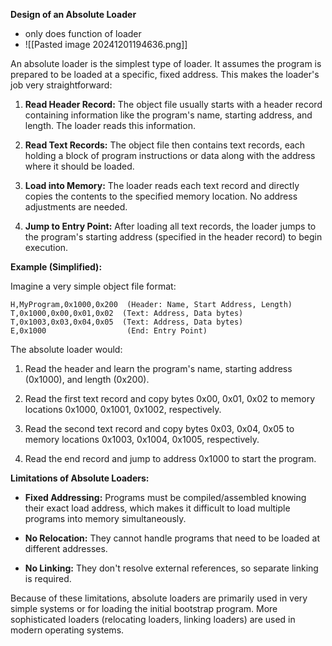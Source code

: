 **Design of an Absolute Loader**

- only does function of loader
- ![[Pasted image 20241201194636.png]]

An absolute loader is the simplest type of loader. It assumes the program is prepared to be loaded at a specific, fixed address. This makes the loader's job very straightforward:

1. **Read Header Record:** The object file usually starts with a header record containing information like the program's name, starting address, and length. The loader reads this information.
    
2. **Read Text Records:** The object file then contains text records, each holding a block of program instructions or data along with the address where it should be loaded.
    
3. **Load into Memory:** The loader reads each text record and directly copies the contents to the specified memory location. No address adjustments are needed.
    
4. **Jump to Entry Point:** After loading all text records, the loader jumps to the program's starting address (specified in the header record) to begin execution.
    

**Example (Simplified):**

Imagine a very simple object file format:

```
H,MyProgram,0x1000,0x200  (Header: Name, Start Address, Length)
T,0x1000,0x00,0x01,0x02  (Text: Address, Data bytes)
T,0x1003,0x03,0x04,0x05  (Text: Address, Data bytes)
E,0x1000                  (End: Entry Point)
```


The absolute loader would:

1. Read the header and learn the program's name, starting address (0x1000), and length (0x200).
    
2. Read the first text record and copy bytes 0x00, 0x01, 0x02 to memory locations 0x1000, 0x1001, 0x1002, respectively.
    
3. Read the second text record and copy bytes 0x03, 0x04, 0x05 to memory locations 0x1003, 0x1004, 0x1005, respectively.
    
4. Read the end record and jump to address 0x1000 to start the program.
    

**Limitations of Absolute Loaders:**

- **Fixed Addressing:** Programs must be compiled/assembled knowing their exact load address, which makes it difficult to load multiple programs into memory simultaneously.
    
- **No Relocation:** They cannot handle programs that need to be loaded at different addresses.
    
- **No Linking:** They don't resolve external references, so separate linking is required.
    

Because of these limitations, absolute loaders are primarily used in very simple systems or for loading the initial bootstrap program. More sophisticated loaders (relocating loaders, linking loaders) are used in modern operating systems.